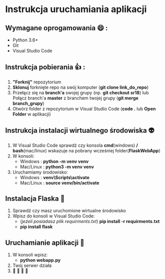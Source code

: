 # Instrukcja uruchamiania aplikacji

## Wymagane oprogamowania :smile: :
* Python 3.6+ 
* Git 
* Visual Studio Code

## Instrukcja pobierania :+1: :
1. **"Forknij"** repozytorium
2. **Sklonuj** forknięte repo na swój komputer (**git clone link_do_repo**)
3. Przełącz się na **branch'a** swojej grupy (np. **git checkout sr18**) lub 
    Połącz branch'a **master** z branchem twojej grupy (**git merge branch_grupy**)
4. Otwórz folder z repozytorium w Visual Studio Code (**code .** lub **Open Folder** w aplikacji)

## Instrukcja instalacji wirtualnego środowiska :alien:
1. W Visual Studio Code sprawdź czy konsola **cmd**(windows) **/** **bash**(mac/linux) wskazuje na pobrany wcześniej folder(**FlaskWebApp**)
2. W konsoli:
    * Windows : **python -m venv venv**
    * Mac/Linux : **python3 -m venv venv**
3. Uruchamiamy środowisko:
    * Windows : **venv\Scripts\activate**
    * Mac/Linux : **source venv/bin/activate**
## Instalacja Flaska :sheep:
1. Sprawdź czy masz uruchomione wirtualne środowisko
2. Wpisz do konsoli w Visual Studio Code:
    * (*jeżeli posiadasz plik requirments.txt*) **pip install -r requirments.txt** 
    * **pip install flask** 

## Uruchamianie aplikacji :elephant:
1. W konsoli wpisz:
    * **python webapp.py**
2. Twój serwer działa
3. :space_invader: :space_invader: :space_invader: :space_invader:
    

